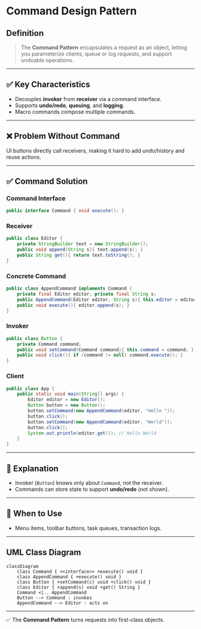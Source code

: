 # Command Design Pattern

## Definition
> The **Command Pattern** encapsulates a request as an object, letting you parameterize clients, queue or log requests, and support undoable operations.

---

## ✅ Key Characteristics
- Decouples **invoker** from **receiver** via a command interface.  
- Supports **undo/redo**, **queuing**, and **logging**.  
- Macro commands compose multiple commands.  

---

## ❌ Problem Without Command
UI buttons directly call receivers, making it hard to add undo/history and reuse actions.

---

## ✅ Command Solution

### Command Interface
```java
public interface Command { void execute(); }
```

### Receiver
```java
public class Editor {
    private StringBuilder text = new StringBuilder();
    public void append(String s){ text.append(s); }
    public String get(){ return text.toString(); }
}
```

### Concrete Command
```java
public class AppendCommand implements Command {
    private final Editor editor; private final String s;
    public AppendCommand(Editor editor, String s){ this.editor = editor; this.s = s; }
    public void execute(){ editor.append(s); }
}
```

### Invoker
```java
public class Button {
    private Command command;
    public void setCommand(Command command){ this.command = command; }
    public void click(){ if (command != null) command.execute(); }
}
```

### Client
```java
public class App {
    public static void main(String[] args) {
        Editor editor = new Editor();
        Button button = new Button();
        button.setCommand(new AppendCommand(editor, "Hello "));
        button.click();
        button.setCommand(new AppendCommand(editor, "World"));
        button.click();
        System.out.println(editor.get()); // Hello World
    }
}
```

---

## 🔎 Explanation
- Invoker (`Button`) knows only about `Command`, not the receiver.  
- Commands can store state to support **undo/redo** (not shown).  

---

## 🎯 When to Use
- Menu items, toolbar buttons, task queues, transaction logs.  

---

## UML Class Diagram
```mermaid
classDiagram
    class Command { <<interface>> +execute() void }
    class AppendCommand { +execute() void }
    class Button { +setCommand(c) void +click() void }
    class Editor { +append(s) void +get() String }
    Command <|.. AppendCommand
    Button --> Command : invokes
    AppendCommand --> Editor : acts on
```
---

✅ The **Command Pattern** turns requests into first-class objects.
